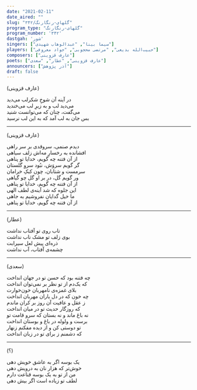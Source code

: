 ```yaml
---
date: "2021-02-11"
date_aired: ""
slug: "گلهای-رنگارنگ/۳۴۲"
program_type: "گلهای-رنگارنگ"
program_number: '۳۴۲'
dastgah: 'شور'
singers: ["سیما بینا", "عبدالوهاب شهیدی"]
players: ["حبیب‌الله بدیعی", "مرتضی محجوبی", "جواد معروفی"]
composers: ["عارف قزوینی"]
poets: ["عارف قزوینی", "عطار", "سعدی"]
announcers: ["آذر پژوهش"]
draft: false
---
```


(عارف قزوینی)  

در آینه آن شوخِ شکرلب می‌دید  
می‌دید لب و به زیرِ لب می‌خندید  
می‌گفت، چنان که می‌توانست شنید  
بس جان به لب آمد که به این لب نرسید  

---  

(عارف قزوینی)  

دیدم صنمی، سروقدی بر سر راهی  
افشانده به رخسارِ مه‌اش زلف سیاهی  
از آن فتنه چه گویم، خدایا تو پناهی  
گر گویم سروَش، نبُود سروِ گلستان  
سرمست و شتابان، چون کبکِ خرامان  
ور گویم گل، در بر او گل چو گیاهی  
از آن فتنه چه گویم، خدایا تو پناهی  
این جلوه که شد آینه‌ی لطف الهی  
ما خیل گدایان نفروشیم به جاهی  
از آن فتنه چه گویم، خدایا تو پناهی  

---  

(عطار)  

تاب روی تو آفتاب نداشت  
بوی زلف تو مشک ناب نداشت  
ذره‌ای پیش لعل سیرابت  
چشمه‌ی آفتاب، آب نداشت  

---  

(سعدی)  

چه فتنه بود که حسن تو در جهان انداخت  
که یک‌دم از تو نظر بر نمی‌توان انداخت  
بلای غمزه‌ی نامهربان خون‌خوارت  
چه خون که در دل یاران مهربان انداخت  
ز عقل و عافیت آن روز بر کران ماندم  
که روزگار حدیث تو در میان انداخت  
نه باغ ماند و نه بستان که سرو قامت تو  
برست و ولوله در باغ و بوستان انداخت  
تو دوستی کن و از دیده مفکنم زنهار  
که دشمنم ز برای تو در زبان انداخت  

---  
(؟)  

یک بوسه اگر به عاشق خویش دهی  
خوش‌تر که هزار نان به درویش دهی  
من از تو به یک بوسه قناعت دارم  
لطف تو زیاده است اگر بیش دهی  
